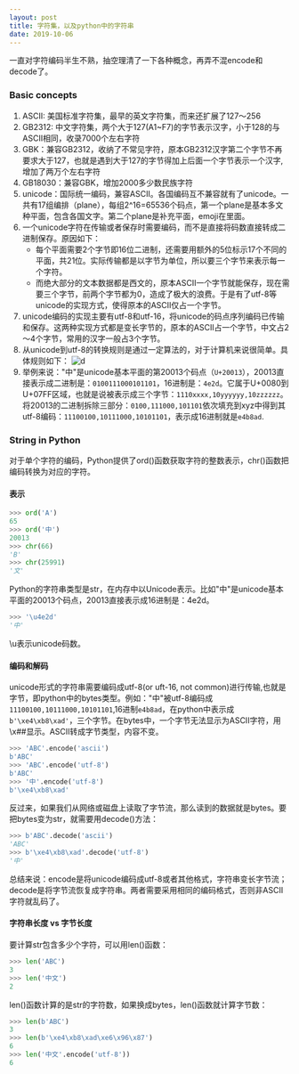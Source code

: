```yaml
---
layout: post
title: 字符集，以及python中的字符串
date: 2019-10-06
---
```

一直对字符编码半生不熟，抽空理清了一下各种概念，再弄不混encode和decode了。
### Basic concepts
1. ASCII: 美国标准字符集，最早的英文字符集，而来还扩展了127～256
2. GB2312: 中文字符集，两个大于127(A1~F7)的字节表示汉字，小于128的与ASCII相同，收录7000个左右字符
3. GBK：兼容GB2312，收纳了不常见字符，原本GB2312汉字第二个字节不再要求大于127，也就是遇到大于127的字节得加上后面一个字节表示一个汉字,增加了两万个左右字符
4. GB18030：兼容GBK，增加2000多少数民族字符
5. unicode：国际统一编码，兼容ASCII。各国编码互不兼容就有了unicode。一共有17组编排（plane），每组2^16=65536个码点，第一个plane是基本多文种平面，包含各国文字。第二个plane是补充平面，emoji在里面。
6. 一个unicode字符在传输或者保存时需要编码，而不是直接将码数直接转成二进制保存。原因如下：
    - 每个平面需要2个字节即16位二进制，还需要用额外的5位标示17个不同的平面，共21位。实际传输都是以字节为单位，所以要三个字节来表示每一个字符。
    - 而绝大部分的文本数据都是西文的，原本ASCII一个字节就能保存，现在需要三个字节，前两个字节都为0，造成了极大的浪费。于是有了utf-8等unicode的实现方式，使得原本的ASCII仅占一个字节。
7. unicode编码的实现主要有utf-8和utf-16，将unicode的码点序列编码已传输和保存。这两种实现方式都是变长字节的，原本的ASCII占一个字节，中文占2～4个字节，常用的汉字一般占3个字节。
8. 从unicode到utf-8的转换规则是通过一定算法的，对于计算机来说很简单。具体规则如下：
    ![d](https://file.gsxservice.com/um-static/6b0ca749/utf8.png)
9. 举例来说："中"是unicode基本平面的第20013个码点（`U+20013`），20013直接表示成二进制是：`0100111000101101`，16进制是：`4e2d`。它属于U+0080到U+07FF区域，也就是说被表示成三个字节：`1110xxxx,10yyyyyy,10zzzzzz`。将20013的二进制拆除三部分：`0100,111000,101101`依次填充到xyz中得到其utf-8编码：`11100100,10111000,10101101`，表示成16进制就是`e4b8ad`.
### String in Python
对于单个字符的编码，Python提供了ord()函数获取字符的整数表示，chr()函数把编码转换为对应的字符。
#### 表示
```python
>>> ord('A')
65
>>> ord('中')
20013
>>> chr(66)
'B'
>>> chr(25991)
'文'
```
Python的字符串类型是str，在内存中以Unicode表示。比如"中"是unicode基本平面的20013个码点，20013直接表示成16进制是：4e2d。
```python
>>> '\u4e2d'
'中'
```
\u表示unicode码数。

#### 编码和解码
unicode形式的字符串需要编码成utf-8(or uft-16, not common)进行传输,也就是字节，即python中的bytes类型。例如："中"被utf-8编码成`11100100,10111000,10101101`,16进制`e4b8ad`，在python中表示成`b'\xe4\xb8\xad'`，三个字节。在bytes中，一个字节无法显示为ASCII字符，用\x##显示。ASCII转成字节类型，内容不变。
```python
>>> 'ABC'.encode('ascii')
b'ABC'
>>> 'ABC'.encode('utf-8')
b'ABC'
>>> '中'.encode('utf-8')
b'\xe4\xb8\xad'
```

反过来，如果我们从网络或磁盘上读取了字节流，那么读到的数据就是bytes。要把bytes变为str，就需要用decode()方法：
```python
>>> b'ABC'.decode('ascii')
'ABC'
>>> b'\xe4\xb8\xad'.decode('utf-8')
'中'
```
总结来说：encode是将unicode编码成utf-8或者其他格式，字符串变长字节流；decode是将字节流恢复成字符串。两者需要采用相同的编码格式，否则非ASCII字符就乱码了。

#### 字符串长度 vs 字节长度
要计算str包含多少个字符，可以用len()函数：
```python
>>> len('ABC')
3
>>> len('中文')
2
```
len()函数计算的是str的字符数，如果换成bytes，len()函数就计算字节数：
```python
>>> len(b'ABC')
3
>>> len(b'\xe4\xb8\xad\xe6\x96\x87')
6
>>> len('中文'.encode('utf-8'))
6
```
